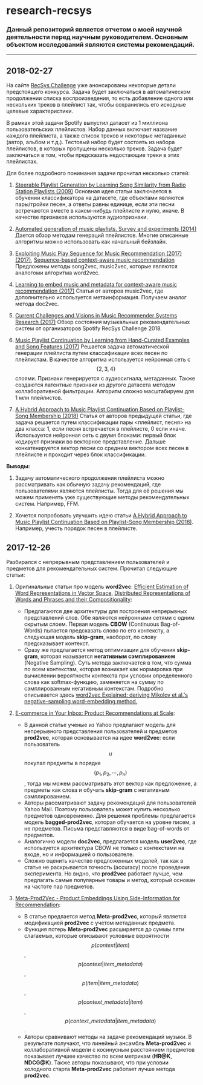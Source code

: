 # research-recsys

### Данный репозиторий является отчетом о моей научной деятельности перед научным руководителем. Основным объектом исследований являются **системы рекомендаций.**
---

## 2018-02-27

На сайте [RecSys Challenge](recsyschallenge.com/2018) уже анонсированы некоторые детали предстоящего конкурса. Задача будет заключаться в автоматическом продолжении списка воспроизведения, то есть добавление одного или нескольких треков в плейлист так, чтобы сохранились его исходные целевые характеристики. 

В рамках этой задачи Spotify выпустил датасет из 1 миллиона пользовательских плейлистов. Набор данных включает название каждого плейлиста, а также список треков и некоторые метаданные (автор, альбом и т.д.). Тестовый набор будет состоять из набора плейлистов, в которых пропущены несколько треков. Задача будет заключаться в том, чтобы предсказать недостающие треки в этих плейлистах.

Для более подробного понимания задачи прочитал несколько статей:

1. [Steerable Playlist Generation by Learning Song Similarity from Radio Station Playlists (2009)](https://github.com/amirassov/research-recsys/tree/master/papers/https://github.com/amirassov/research-recsys/blob/master/papers/STEERABLE%20PLAYLIST%20GENERATION%20BY%20LEARNING%20SONG%20SIMILARITY%20FROM%20RADIO%20STATION%20PLAYLISTS%20(2009).pdf)
Основная идея статьи заключается в обучении классификатора на датасете, где объектами являются пары/тройки песен, а ответы равны единице, если эти песни встречаются вместе в каком-нибудь плейлисте и нулю, иначе. В качестве признаков используются аудиопризнаки. 

2. [Automated generation of music playlists. Survey and experiments (2014)](https://github.com/amirassov/research-recsys/blob/master/papers/Automated%20generation%20of%20music%20playlists.%20Survey%20and%20experiments%20(2014).pdf)
Дается обзор методам генераций плейлистов. Многие описанные алгоритмы можно использовать как начальный бейзлайн.

3. [Exploiting Music Play Sequence for Music Recommendation (2017) (2017)](https://github.com/amirassov/research-recsys/blob/master/papers/Exploiting%20Music%20Play%20Sequence%20for%20Music%20Recommendation%20(2017).pdf), [Sequence-based context-aware music recommendation](https://github.com/amirassov/research-recsys/blob/master/papers/Sequence-based%20context-aware%20music%20recommendation%20(2017).pdf)
Предложены методы song2vec, music2vec, которые являются аналогоми алгоритма word2vec.

4. [Learning to embed music and metadata for context-aware music recommendation (2017)](https://github.com/amirassov/research-recsys/blob/master/papers/Learning%20to%20embed%20music%20and%20metadata%20for%20context-aware%20music%20recommendation%20(2017).pdf)
Статья от авторов music2vec, где дополнительно используется метаинформация. Получаем аналог метода doc2vec.

5. [Current Challenges and Visions in Music Recommender Systems Research (2017)](https://github.com/amirassov/research-recsys/blob/master/papers/Current%20Challenges%20and%20Visions%20in%20Music%20Recommender%20Systems%20Research%20(2017).pdf)
Обзор состояния музыкальных рекомендательных систем от организаторов Spotify RecSys Challenge 2018.

6. [Music Playlist Continuation by Learning from Hand-Curated Examples and Song Features (2017)](https://github.com/amirassov/research-recsys/blob/master/papers/Music%20Playlist%20Continuation%20by%20Learning%20from%20Hand-Curated%20Examples%20and%20Song%20Features%20(2017).pdf)
Решается задача автоматической генерации плейлиста путем классификации всех песен по плейлистам. В качестве алгоритма используется нейронная сеть с $$\{2, 3, 4\}$$ слоями. Признаки генерируется с аудиосигнала, метаданных. Также создаются латентные признаки из другого датасета методом коллаборативной фильтрации. Алгоритм сложно масштабируем для 1 млн плейлистов. 

7. [A Hybrid Approach to Music Playlist Continuation Based on Playlist-Song Membership (2018)](https://github.com/amirassov/research-recsys/blob/master/papers/A%20Hybrid%20Approach%20to%20Music%20Playlist%20Continuation%20Based%20on%20Playlist-Song%20Membership%20(2018).pdf)
Статья от авторов предыдущей статьи, где задача решается путем классификации пары <плейлист, песня> на два класса: 1, если песня встречается в плейлисте, 0 если иначе. Используется нейронная сеть с двумя блоками: первый блок кодирует признаки во векторное представление. Дальше конкатенируется вектор песни со средним вектором всех песен в плейлисте и проходит через блок классификации.

**Выводы:**
1. Задачу автоматического продолжения плейлиста можно рассматривать как обычную задачу рекомендаций, где пользователями являются плейлисты. Тогда для её решения мы можем применять уже существующие методы рекомендательных систем. Например, FFM.

2. Хочется попробовать улучшить идею статьи [A Hybrid Approach to Music Playlist Continuation Based on Playlist-Song Membership (2018)](https://github.com/amirassov/research-recsys/blob/master/papers/A%20Hybrid%20Approach%20to%20Music%20Playlist%20Continuation%20Based%20on%20Playlist-Song%20Membership%20(2018).pdf). Например, учесть порядок песен в плейлисте.





## 2017-12-26

Разбирался с непрерывным представлением пользователей и предметов для рекомендательных систем. Прочитал следующие статьи:

1. Оригинальные статьи про модель **word2vec**: [Efficient Estimation of Word Representations in Vector Space](https://arxiv.org/abs/1301.3781), [Distributed Representations of Words and Phrases and their Compositionality](https://arxiv.org/abs/1310.4546):
    - Предлагаются две архитектуры для построения непрерывных представлений слов. Обе являются нейронными сетями с одним скрытым слоем. Первая модель **CBOW** (Continuous Bag-of-Words) пытается предсказать слово по его контексту, а следующая модель **skip-gram**, наоборот, по слову предсказывает контекст. 
    - Сразу же предлагается метод оптимизации для обучения **skip-gram**, которая называется **негативным сэмплированием** (Negative Sampling). Суть метода заключается в том, что сумма по всем контекстам, которая возникает как нормировка при вычислении вероятности контекста при условии определенного слова как softmax-функцию, заменяется на сумму по сэмплированным негативным контекстам. Подробно описывается здесь [word2vec Explained: deriving Mikolov et al.'s negative-sampling word-embedding method.
](https://arxiv.org/abs/1402.3722)

2. [E-commerce in Your Inbox: Product Recommendations at Scale](https://arxiv.org/abs/1606.07154):
	* В данной статье ученые из Yahoo предлагают модель для непрерывного представления пользователей и предметов **prod2vec**, которая основывается на идее **word2vec**: если пользователь $$u$$ покупал предметы в порядке $$(p_1, p_2, \cdots, p_n)$$, тогда мы можем рассматривать этот вектор как предложение, а предметы как слова и обучать **skip-gram** с негативным сэмплированием.
	* Авторы рассматривают задачу рекомендаций для пользователей Yahoo Mail. Поэтому пользователь может купить несколько предметов одновременно. Для решения проблемы предлагается модель **bagged-prod2vec**, которая обучается на уровне писем, а не предметов. Письма представляются в виде bag-of-words от предметов.
	* Аналогично модели **doc2vec**, предлагается модель **user2vec**, где используется архитектура CBOW не только с контекстами на входе, но и информацией о пользователе.
	* Сложно оценить качество предложенных моделей, так как в статье не раскрывается точность (accuracy) после проведения эксперимента. Но видно, что **prod2vec** работает лучше, чем предлагать самые популярные товары и метод, который основан на частоте пар предметов. 

3. [Meta-Prod2Vec - Product Embeddings Using Side-Information for Recommendation](https://arxiv.org/abs/1607.07326):
	* В статье предлается метод **Meta-prod2vec**, который является модификацией **prod2vec** с учетом метаданных предмета.
	* Функция потерь **Meta-prod2vec** расширяется до суммы пяти слагаемых, которые описывают условные вероятности $$p(context | item)$$, $$p(context | item\_metadata)$$, $$p (item | item\_metadata)$$, $$p (context\_metadata | item)$$, $$p (context\_metadata  | item\_metadata)$$.
	* Авторы сравнивают методы на задаче рекомендаций музыки. В результате получают, что линейный ансамбль **Meta-prod2vec** и коллаборативной модели с косинусным расстоянием предметов показывает лучшее качество по всем метрикам (**HR@K**, **NDCG@K**). Также авторы показывают, что при условии холодного старта **Meta-prod2vec** работает лучше метода **prod2vec**.
